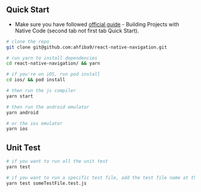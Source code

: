 ## Quick Start

- Make sure you have followed [official guide](https://reactnative.dev/docs/environment-setup) - Building Projects with Native Code (second tab not first tab Quick Start).

```sh
# clone the repo
git clone git@github.com:ahfiba9/react-native-navigation.git

# run yarn to install dependencies
cd react-native-navigation/ && yarn

# if you're on iOS, run pod install
cd ios/ && pod install

# then run the js compiler
yarn start

# then run the android emulator
yarn android

# or the ios emulator
yarn ios

```

## Unit Test

```sh
# if you want to run all the unit test
yarn test

# if you want to run a specific test file, add the test file name at the end
yarn test someTestFile.test.js

```
